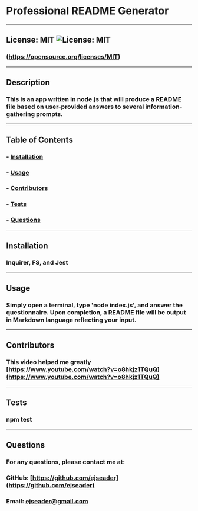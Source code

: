 
  # Professional README Generator
  ---

  ## License: MIT  ![License: MIT](https://img.shields.io/badge/License-MIT-yellow.svg) 
  ### (https://opensource.org/licenses/MIT)
  ---

  ## Description
  ### This is an app written in node.js that will produce a README file based on user-provided answers to several information-gathering prompts.
  ---
 
  ## Table of Contents
  
  ### - [Installation](#installation)
  ### - [Usage](#usage)
  ### - [Contributors](#contributors)
  ### - [Tests](#tests)
  ### - [Questions](#questions)
  ---
    
  ## Installation
  ### Inquirer, FS, and Jest
  ---

  ## Usage
  ### Simply open a terminal, type 'node index.js', and answer the questionnaire. Upon completion, a README file will be output in Markdown language reflecting your input.
  ---

  ## Contributors
  ### This video helped me greatly [https://www.youtube.com/watch?v=o8hkjz1TQuQ](https://www.youtube.com/watch?v=o8hkjz1TQuQ)
  ---

  ## Tests
  ### npm test
  ---

  ## Questions

  ### For any questions, please contact me at:
  ### GitHub: [https://github.com/ejseader](https://github.com/ejseader)
  ### Email: ejseader@gmail.com
